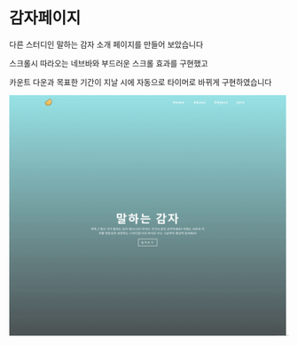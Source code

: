 # 감자페이지

다른 스터디인 말하는 감자 소개 페이지를 만들어 보았습니다

스크롤시 따라오는 네브바와 부드러운 스크롤 효과를 구현했고 

카운트 다운과 목표한 기간이 지날 시에 자동으로 타이머로 바뀌게 구현하였습니다

![](https://raw.githubusercontent.com/runedemonic/TIL/image/img/main.gif)